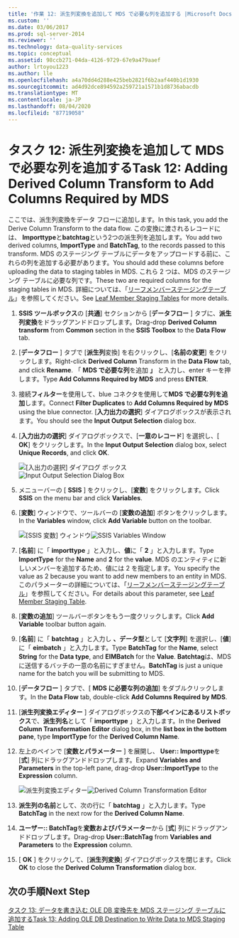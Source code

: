 ```yaml
---
title: '作業 12: 派生列変換を追加して MDS で必要な列を追加する |Microsoft Docs'
ms.custom: ''
ms.date: 03/06/2017
ms.prod: sql-server-2014
ms.reviewer: ''
ms.technology: data-quality-services
ms.topic: conceptual
ms.assetid: 98ccb271-04da-4126-9729-67e9a479aaef
author: lrtoyou1223
ms.author: lle
ms.openlocfilehash: a4a70dd4d288e425beb2821f6b2aaf440b1d1930
ms.sourcegitcommit: ad4d92dce894592a259721a1571b1d8736abacdb
ms.translationtype: MT
ms.contentlocale: ja-JP
ms.lasthandoff: 08/04/2020
ms.locfileid: "87719058"
---
```

# <a name="task-12-adding-derived-column-transform-to-add-columns-required-by-mds"></a><span data-ttu-id="0e563-102">タスク 12: 派生列変換を追加して MDS で必要な列を追加する</span><span class="sxs-lookup"><span data-stu-id="0e563-102">Task 12: Adding Derived Column Transform to Add Columns Required by MDS</span></span>
  <span data-ttu-id="0e563-103">ここでは、派生列変換をデータ フローに追加します。</span><span class="sxs-lookup"><span data-stu-id="0e563-103">In this task, you add the Derive Column Transform to the data flow.</span></span> <span data-ttu-id="0e563-104">この変換に渡されるレコードには、 **Importtype**と**batchtag**という2つの派生列を追加します。</span><span class="sxs-lookup"><span data-stu-id="0e563-104">You add two derived columns, **ImportType** and **BatchTag**, to the records passed to this transform.</span></span> <span data-ttu-id="0e563-105">MDS のステージング テーブルにデータをアップロードする前に、これらの列を追加する必要があります。</span><span class="sxs-lookup"><span data-stu-id="0e563-105">You should add these columns before uploading the data to staging tables in MDS.</span></span> <span data-ttu-id="0e563-106">これら 2 つは、MDS のステージング テーブルに必要な列です。</span><span class="sxs-lookup"><span data-stu-id="0e563-106">These two are required columns for the staging tables in MDS.</span></span> <span data-ttu-id="0e563-107">詳細については、「[リーフメンバーステージングテーブル](../master-data-services/leaf-member-staging-table-master-data-services.md)」を参照してください。</span><span class="sxs-lookup"><span data-stu-id="0e563-107">See [Leaf Member Staging Tables](../master-data-services/leaf-member-staging-table-master-data-services.md) for more details.</span></span>  
  
1.  <span data-ttu-id="0e563-108">**SSIS ツールボックス**の [**共通**] セクションから [**データフロー** ] タブに、**派生列変換**をドラッグアンドドロップします。</span><span class="sxs-lookup"><span data-stu-id="0e563-108">Drag-drop **Derived Column transform** from **Common** section in the **SSIS Toolbox** to the **Data Flow** tab.</span></span>  
  
2.  <span data-ttu-id="0e563-109">[**データフロー** ] タブで [**派生列**変換] を右クリックし、[**名前の変更**] をクリックします。</span><span class="sxs-lookup"><span data-stu-id="0e563-109">Right-click **Derived Column** Transform in the **Data Flow** tab, and click **Rename**.</span></span> <span data-ttu-id="0e563-110">「 **MDS で必要な列**を追加 **」** と入力し、enter キーを押します。</span><span class="sxs-lookup"><span data-stu-id="0e563-110">Type **Add Columns Required by MDS** and press **ENTER**.</span></span>  
  
3.  <span data-ttu-id="0e563-111">接続**フィルター**を使用して、blue コネクタを使用して**MDS で必要な列を追加**します。</span><span class="sxs-lookup"><span data-stu-id="0e563-111">Connect **Filter Duplicates** to **Add Columns Required by MDS** using the blue connector.</span></span> <span data-ttu-id="0e563-112">[**入力出力の選択**] ダイアログボックスが表示されます。</span><span class="sxs-lookup"><span data-stu-id="0e563-112">You should see the **Input Output Selection** dialog box.</span></span>  
  
4.  <span data-ttu-id="0e563-113">[**入力出力の選択**] ダイアログボックスで、[**一意のレコード**] を選択し、[ **OK**] をクリックします。</span><span class="sxs-lookup"><span data-stu-id="0e563-113">In the **Input Output Selection** dialog box, select **Unique Records**, and click **OK**.</span></span>  
  
     <span data-ttu-id="0e563-114">![[入出力の選択] ダイアログ ボックス](../../2014/tutorials/media/et-addingdcttoaddcolumnsrequiredbymds-01.jpg "[入出力の選択] ダイアログ ボックス")</span><span class="sxs-lookup"><span data-stu-id="0e563-114">![Input Output Selection Dialog Box](../../2014/tutorials/media/et-addingdcttoaddcolumnsrequiredbymds-01.jpg "Input Output Selection Dialog Box")</span></span>  
  
5.  <span data-ttu-id="0e563-115">メニューバーの [ **SSIS** ] をクリックし、[**変数**] をクリックします。</span><span class="sxs-lookup"><span data-stu-id="0e563-115">Click **SSIS** on the menu bar and click **Variables**.</span></span>  
  
6.  <span data-ttu-id="0e563-116">[**変数**] ウィンドウで、ツールバーの [**変数の追加**] ボタンをクリックします。</span><span class="sxs-lookup"><span data-stu-id="0e563-116">In the **Variables** window, click **Add Variable** button on the toolbar.</span></span>  
  
     <span data-ttu-id="0e563-117">![[SSIS 変数] ウィンドウ](../../2014/tutorials/media/et-addingdcttoaddcolumnsrequiredbymds-02.jpg "[SSIS 変数] ウィンドウ")</span><span class="sxs-lookup"><span data-stu-id="0e563-117">![SSIS Variables Window](../../2014/tutorials/media/et-addingdcttoaddcolumnsrequiredbymds-02.jpg "SSIS Variables Window")</span></span>  
  
7.  <span data-ttu-id="0e563-118">[**名前**] に「 **importtype** 」と入力し、**値**に「 **2** 」と入力します。</span><span class="sxs-lookup"><span data-stu-id="0e563-118">Type **ImportType** for the **Name** and **2** for the **value**.</span></span> <span data-ttu-id="0e563-119">MDS のエンティティに新しいメンバーを追加するため、値には 2 を指定します。</span><span class="sxs-lookup"><span data-stu-id="0e563-119">You specify the value as 2 because you want to add new members to an entity in MDS.</span></span> <span data-ttu-id="0e563-120">このパラメーターの詳細については、「[リーフメンバーステージングテーブル](../master-data-services/leaf-member-staging-table-master-data-services.md)」を参照してください。</span><span class="sxs-lookup"><span data-stu-id="0e563-120">For details about this parameter, see [Leaf Member Staging Table](../master-data-services/leaf-member-staging-table-master-data-services.md).</span></span>  
  
8.  <span data-ttu-id="0e563-121">[**変数の追加**] ツールバーボタンをもう一度クリックします。</span><span class="sxs-lookup"><span data-stu-id="0e563-121">Click **Add Variable** toolbar button again.</span></span>  
  
9. <span data-ttu-id="0e563-122">[**名前**] に「 **batchtag** 」と入力し **、データ型**として [**文字列**] を選択し、[**値**] に「 **eimbatch** 」と入力します。</span><span class="sxs-lookup"><span data-stu-id="0e563-122">Type **BatchTag** for the **Name**, select **String** for the **Data type**, and **EIMBatch** for the **Value**.</span></span> <span data-ttu-id="0e563-123">**Batchtag**は、MDS に送信するバッチの一意の名前にすぎません。</span><span class="sxs-lookup"><span data-stu-id="0e563-123">**BatchTag** is just a unique name for the batch you will be submitting to MDS.</span></span>  
  
10. <span data-ttu-id="0e563-124">[**データフロー** ] タブで、[ **MDS に必要な列の追加**] をダブルクリックします。</span><span class="sxs-lookup"><span data-stu-id="0e563-124">In the **Data Flow** tab, double-click **Add Columns Required by MDS**.</span></span>  
  
11. <span data-ttu-id="0e563-125">[**派生列変換エディター** ] ダイアログボックスの**下部ペインにあるリストボックス**で、**派生列名**として「 **importtype** 」と入力します。</span><span class="sxs-lookup"><span data-stu-id="0e563-125">In the **Derived Column Transformation Editor** dialog box, in the **list box in the bottom pane**, type **ImportType** for the **Derived Column Name**.</span></span>  
  
12. <span data-ttu-id="0e563-126">左上のペインで [**変数とパラメーター** ] を展開し、 **User:: Importtype**を [**式**] 列にドラッグアンドドロップします。</span><span class="sxs-lookup"><span data-stu-id="0e563-126">Expand **Variables and Parameters** in the top-left pane, drag-drop **User::ImportType** to the **Expression** column.</span></span>  
  
     <span data-ttu-id="0e563-127">![派生列変換エディター](../../2014/tutorials/media/et-addingdcttoaddcolumnsrequiredbymds-03.jpg "派生列変換エディター")</span><span class="sxs-lookup"><span data-stu-id="0e563-127">![Derived Column Transformation Editor](../../2014/tutorials/media/et-addingdcttoaddcolumnsrequiredbymds-03.jpg "Derived Column Transformation Editor")</span></span>  
  
13. <span data-ttu-id="0e563-128">**派生列の名前**として、次の行に「 **batchtag** 」と入力します。</span><span class="sxs-lookup"><span data-stu-id="0e563-128">Type **BatchTag** in the next row for the **Derived Column Name**.</span></span>  
  
14. <span data-ttu-id="0e563-129">**ユーザー:: BatchTag**を**変数およびパラメーター**から [**式**] 列にドラッグアンドドロップします。</span><span class="sxs-lookup"><span data-stu-id="0e563-129">Drag-drop **User::BatchTag** from **Variables and Parameters** to the **Expression** column.</span></span>  
  
15. <span data-ttu-id="0e563-130">[ **OK** ] をクリックして、[**派生列変換**] ダイアログボックスを閉じます。</span><span class="sxs-lookup"><span data-stu-id="0e563-130">Click **OK** to close the **Derived Column Transformation** dialog box.</span></span>  
  
## <a name="next-step"></a><span data-ttu-id="0e563-131">次の手順</span><span class="sxs-lookup"><span data-stu-id="0e563-131">Next Step</span></span>  
 [<span data-ttu-id="0e563-132">タスク 13: データを書き込む OLE DB 変換先を MDS ステージング テーブルに追加する</span><span class="sxs-lookup"><span data-stu-id="0e563-132">Task 13: Adding OLE DB Destination to Write Data to MDS Staging Table</span></span>](../../2014/tutorials/task-13-adding-ole-db-destination-to-write-data-to-mds-staging-table.md)  
  
  
